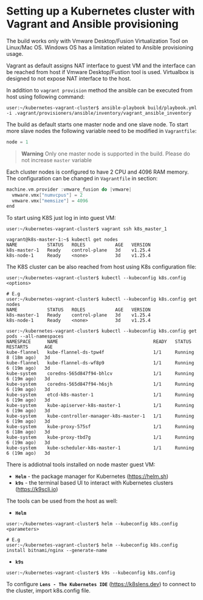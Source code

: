 # Setting up a Kubernetes cluster with Vagrant and Ansible provisioning

The build works only with Vmware Desktop/Fusion Virtualization Tool on Linux/Mac OS. Windows OS has a limitation related to Ansible provisioning usage.

Vagrant as default assigns NAT interface to guest VM and the interface can be reached from host if Vmware Desktop/Fustion tool is used. Virtualbox is designed to not expose NAT interface to the host. 

In addition to `vagrant provision` method the ansible can be executed from host using following command:

```console
user:~/kubernetes-vagrant-cluster$ ansible-playbook build/playbook.yml -i .vagrant/provisioners/ansible/inventory/vagrant_ansible_inventory
```

The build as default starts one master node and one slave node. To start more slave nodes the following variable need to be modified in `Vagrantfile`:
```C
node = 1
```

> **Warning**
>  Only one master node is supported in the build. Please do not increase `master` variable

Each cluster nodes is configured to have 2 CPU and 4096 RAM memory. The configuration can be changed in `Vagrantfile` in section:

```C
machine.vm.provider :vmware_fusion do |vmware|
  vmware.vmx["numvcpus"] = 2
  vmware.vmx["memsize"] = 4096
end
```

To start using K8S just log in into guest VM:

```console
user:~/kubernetes-vagrant-cluster$ vagrant ssh k8s_master_1

vagrant@k8s-master-1:~$ kubectl get nodes
NAME           STATUS   ROLES           AGE   VERSION
k8s-master-1   Ready    control-plane   3d    v1.25.4
k8s-node-1     Ready    <none>          3d    v1.25.4
```

The K8S cluster can be also reached from host using K8s configuration file:

```console
user:~/kubernetes-vagrant-cluster$ kubectl --kubeconfig k8s.config <options>

# E.g
user:~/kubernetes-vagrant-cluster$ kubectl --kubeconfig k8s.config get nodes
NAME           STATUS   ROLES           AGE   VERSION
k8s-master-1   Ready    control-plane   3d    v1.25.4
k8s-node-1     Ready    <none>          3d    v1.25.4

user:~/kubernetes-vagrant-cluster$ kubectl --kubeconfig k8s.config get pods --all-namespaces
NAMESPACE      NAME                                   READY   STATUS    RESTARTS      AGE
kube-flannel   kube-flannel-ds-tpw4f                  1/1     Running   8 (18m ago)   3d
kube-flannel   kube-flannel-ds-wf8p9                  1/1     Running   6 (19m ago)   3d
kube-system    coredns-565d847f94-bhlcv               1/1     Running   6 (19m ago)   3d
kube-system    coredns-565d847f94-h6sjh               1/1     Running   6 (19m ago)   3d
kube-system    etcd-k8s-master-1                      1/1     Running   6 (19m ago)   3d
kube-system    kube-apiserver-k8s-master-1            1/1     Running   6 (19m ago)   3d
kube-system    kube-controller-manager-k8s-master-1   1/1     Running   6 (19m ago)   3d
kube-system    kube-proxy-575sf                       1/1     Running   6 (18m ago)   3d
kube-system    kube-proxy-tbd7g                       1/1     Running   6 (19m ago)   3d
kube-system    kube-scheduler-k8s-master-1            1/1     Running   6 (19m ago)   3d
```

There is addiotnal tools installed on node master guest VM:
- **`Helm`** - the package manager for Kubernetes (https://helm.sh)
- **`k9s`** -  the terminal based UI to interact with Kubernetes clusters (https://k9scli.io)

The tools can be used from the host as well:
* **`Helm`**
```console
user:~/kubernetes-vagrant-cluster$ helm --kubeconfig k8s.config <parameters>

# E.g
user:~/kubernetes-vagrant-cluster$ helm --kubeconfig k8s.config install bitnami/nginx --generate-name
```

* **`k9s`**
```console
user:~/kubernetes-vagrant-cluster$ k9s --kubeconfig k8s.config
```

To configure **`Lens - The Kubernetes IDE`** (https://k8slens.dev) to connect to the cluster, import k8s.config file.
